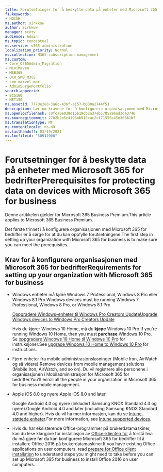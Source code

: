 ```yaml
---
title: Forutsetninger for å beskytte data på enheter med Microsoft 365 for bedrifter
f1.keywords:
- NOCSH
ms.author: sirkkuw
author: Sirkkuw
manager: scotv
audience: Admin
ms.topic: conceptual
ms.service: o365-administration
localization_priority: Normal
ms.collection: M365-subscription-management
ms.custom:
- Core_O365Admin_Migration
- MiniMaven
- MSB365
- OKR_SMB_M365
- seo-marvel-mar
- AdminSurgePortfolio
search.appverid:
- BCS160
- MET150
ms.assetid: 7770e280-3a6c-436f-a157-b008a2744f51
description: Lær om kravene for å konfigurere organisasjonen med Microsoft 365 for bedrifter og beskytte arbeidsdata på brukernes enheter.
ms.openlocfilehash: c0fca0e038d15b19cb2a37eb5705296ed3da3746
ms.sourcegitcommit: 27b2b2e5c41934b918cac2c171556c45e36661bf
ms.translationtype: MT
ms.contentlocale: nb-NO
ms.lasthandoff: 03/19/2021
ms.locfileid: "50912906"
---
```

# <a name="prerequisites-for-protecting-data-on-devices-with-microsoft-365-for-business"></a><span data-ttu-id="89384-103">Forutsetninger for å beskytte data på enheter med Microsoft 365 for bedrifter</span><span class="sxs-lookup"><span data-stu-id="89384-103">Prerequisites for protecting data on devices with Microsoft 365 for business</span></span>

<span data-ttu-id="89384-104">Denne artikkelen gjelder for Microsoft 365 Business Premium.</span><span class="sxs-lookup"><span data-stu-id="89384-104">This article applies to Microsoft 365 Business Premium.</span></span>

<span data-ttu-id="89384-105">Det første trinnet i å konfigurere organisasjonen med Microsoft 365 for bedrifter er å sørge for at du kan oppfylle forutsetningene.</span><span class="sxs-lookup"><span data-stu-id="89384-105">The first step in setting up your organization with Microsoft 365 for business is to make sure you can meet the prerequisites.</span></span>
  
## <a name="requirements-for-setting-up-your-organization-with-microsoft-365-for-business"></a><span data-ttu-id="89384-106">Krav for å konfigurere organisasjonen med Microsoft 365 for bedrifter</span><span class="sxs-lookup"><span data-stu-id="89384-106">Requirements for setting up your organization with Microsoft 365 for business</span></span>

- <span data-ttu-id="89384-107">Windows enheter må kjøre Windows 7 Professional, Windows 8 Pro eller Windows 8.1 Pro.</span><span class="sxs-lookup"><span data-stu-id="89384-107">Windows devices must be running Windows 7 Professional, Windows 8 Pro, or Windows 8.1 Pro.</span></span>
    
    [<span data-ttu-id="89384-108">Oppgradere Windows-enheter til Windows Pro Creators Update</span><span class="sxs-lookup"><span data-stu-id="89384-108">Upgrade Windows devices to Windows Pro Creators Update</span></span>](upgrade-to-windows-pro-creators-update.md)
    
    <span data-ttu-id="89384-109">Hvis du kjører Windows 10 Home, må du **kjøpe** Windows 10 Pro.</span><span class="sxs-lookup"><span data-stu-id="89384-109">If you're running Windows 10 Home, then you must **purchase** Windows  10 Pro.</span></span> <span data-ttu-id="89384-110">Se [oppgradere Windows 10 Home til Windows 10 Pro](https://support.microsoft.com/office/0aee10c1-4d34-43ee-a325-579c6c2df90e) for instruksjoner.</span><span class="sxs-lookup"><span data-stu-id="89384-110">See [upgrade Windows 10 Home to Windows 10 Pro](https://support.microsoft.com/office/0aee10c1-4d34-43ee-a325-579c6c2df90e) for instructions.</span></span> 
    
- <span data-ttu-id="89384-111">Fjern enheter fra mobile administrasjonsløsninger (Mobile Iron, AirWatch og så videre).</span><span class="sxs-lookup"><span data-stu-id="89384-111">Remove devices from mobile management solutions (Mobile Iron, AirWatch, and so on).</span></span> <span data-ttu-id="89384-112">Du vil registrere alle personene i organisasjonen i Mobiladministrasjon for Microsoft 365 for bedrifter.</span><span class="sxs-lookup"><span data-stu-id="89384-112">You'll enroll all the people in your organization in Microsoft 365 for business mobile management.</span></span>
    
- <span data-ttu-id="89384-113">Apple iOS 8.0 og nyere.</span><span class="sxs-lookup"><span data-stu-id="89384-113">Apple iOS 8.0 and later.</span></span>
    
    <span data-ttu-id="89384-114">Google Android 4.0 og nyere (inkludert Samsung KNOX Standard 4.0 og nyere).</span><span class="sxs-lookup"><span data-stu-id="89384-114">Google Android 4.0 and later (including Samsung KNOX Standard 4.0 and higher).</span></span> <span data-ttu-id="89384-115">Hvis du vil ha mer informasjon, kan du se [Intune-støttede enheter](/mem/intune/fundamentals/supported-devices-browsers).</span><span class="sxs-lookup"><span data-stu-id="89384-115">For more information, see [Intune supported devices](/mem/intune/fundamentals/supported-devices-browsers).</span></span>
    
- <span data-ttu-id="89384-116">Hvis du har eksisterende Office-programmer på brukerdatamaskiner, kan du lese klargjøre for installasjon av [Office-klienten for](prepare-for-office-client-deployment.md) å forstå hva du må gjøre før du kan konfigurere Microsoft 365 for bedrifter til å installere Office 2016 på brukerdatamaskiner.</span><span class="sxs-lookup"><span data-stu-id="89384-116">If you have existing Office applications on user computers, read [prepare for Office client installation](prepare-for-office-client-deployment.md) to understand steps you might need to take before you can set up Microsoft 365 for business to install Office 2016 on user computers.</span></span>